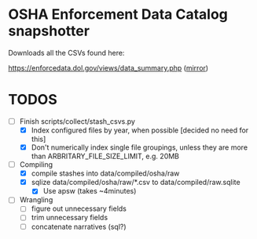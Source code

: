 # OSHA Enforcement Data Catalog snapshotter


Downloads all the CSVs found here:

https://enforcedata.dol.gov/views/data_summary.php ([mirror](https://enforcedata.dol.gov/views/data_summary.php))


# TODOS

- [ ] Finish scripts/collect/stash_csvs.py
    - [X] Index configured files by year, when possible [decided no need for this]
    - [X] Don't numerically index single file groupings, unless they are more than ARBRITARY_FILE_SIZE_LIMIT, e.g. 20MB
- [ ] Compiling
    - [x] compile stashes into data/compiled/osha/raw
    - [x] sqlize data/compiled/osha/raw/*.csv to data/compiled/raw.sqlite
        - [x] Use apsw (takes ~4minutes)

- [ ] Wrangling
    - [ ] figure out unnecessary fields
    - [ ] trim unnecessary fields
    - [ ] concatenate narratives (sql?)
